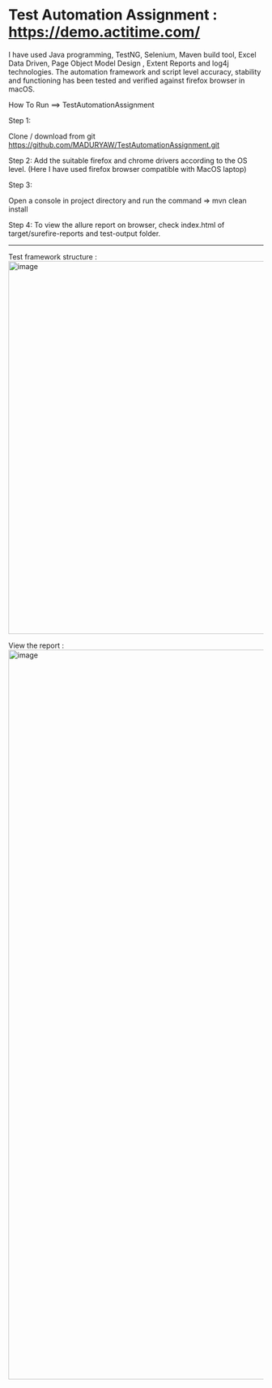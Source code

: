 # Test Automation Assignment : https://demo.actitime.com/
I have used Java programming, TestNG, Selenium, Maven build tool, Excel Data Driven, Page Object Model Design , Extent Reports and log4j technologies.
The automation framework and script level accuracy, stability and functioning has been tested and verified against firefox browser in macOS.

How To Run ==> TestAutomationAssignment

Step 1:

Clone / download from git https://github.com/MADURYAW/TestAutomationAssignment.git

Step 2:
Add the suitable firefox and chrome drivers according to the OS level.
(Here I have used firefox browser compatible with MacOS laptop)

Step 3:

Open a console in project directory and run the command => mvn clean install


Step 4: 
To view the allure report on browser, check index.html of target/surefire-reports and test-output folder.

------------------------------------------------------------------------------------------------------------


Test framework structure :
<img width="736" alt="image" src="https://user-images.githubusercontent.com/114944103/200184989-db64747a-23f2-4e08-b1e3-1b92818a397e.png">


View the report :
<img width="1440" alt="image" src="https://user-images.githubusercontent.com/114944103/200183714-ee119c24-67f5-44f4-8e75-ec984e62ad45.png">


